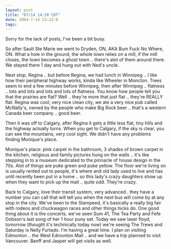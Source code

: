 ```yaml
---
layout: post
title: "07/14 14:20 CDT"
date: 2004-7-14 23:22:0
tags: 
---
```


Sorry for the lack of posts, I've been a bit busy.

So after Sault Ste Marie we went to Dryden, ON, AKA Bum Fuck No Where, ON. What a hole in the ground, the whole town relies on a mill, if the mill closes, the town becomes a ghost town .. there's alot of them around there. We stayed there 1 day and hung out with Ned's uncle.

Next stop, Regina .. but before Regina, we had lunch in Winnipeg .. I like how their peripheral highway works, kinda like Wheeler in Moncton. Trees seem to end a few minutes before Winnipeg, then after Winnipeg .. flatness .. lots and lots and lots and lots of flatness. You know how people tell you that the prairies are flat? Well .. they're more that just flat .. they're REALLY flat. Regina was cool, very nice clean city, we ate a very nice pub called McNally's, owned by the people who make Big Rock beer .. that's a western Canada beer company .. good beer.

Then it was off to Calgary, after Regina it gets a little less flat, tiny hills and the highway actually turns. When you get to Calgary, if the sky is clear, you can see the mountains, very cool sight. We didn't have any problems finding Monique's place.

Monique's place: pink carpet in the bathroom, 3 shades of brown carpet in the kitchen, religious and family pictures hung on the walls .. it's like stepping in to a museum dedicated to the pinnacle of house design in the 70s. Alot of things are puke green and puke yellow. The floor we're living on is usually rented out to people, it's where and old lady used to live and has until recently been put in a home .. so this lady's crazy daughters show up when they want to pick up the mail .. quite odd. They're crazy.

Back to Calgary, Iove their transit system, very advanced.. they have a number you can call that will tell you when the next bus will come by at any stop in the city. We've been to the Stampeed, it's basically a really big fair with rodeos and chuckwagon races and other things hicks do. One good thing about it is the concerts, we've seen Sum 41, The Tea Party and Fefe Dobson's last song of her 1 hour puny set. Today we saw laser floyd, tomorrow (thought it's technically today now) we're seeing The Trews and Saturday is Nelly Furtado. I'm having a great time. I plan on visiting Edmonton .. the West Edmonton Mall .. and we have a trip planned to visit Vancouver. Banff and Jasper will get visits as well.

